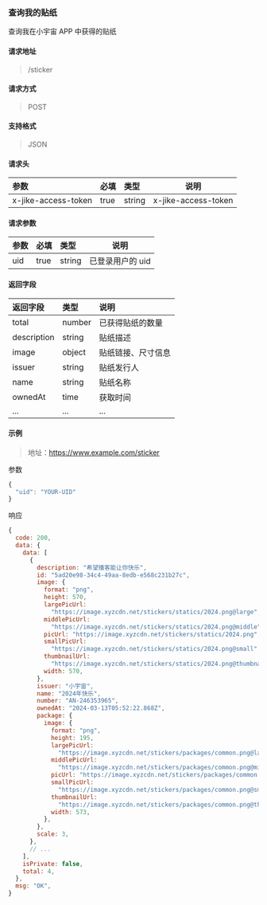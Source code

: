 ### 查询我的贴纸

查询我在小宇宙 APP  中获得的贴纸

#### 请求地址

> /sticker

#### 请求方式

> POST

#### 支持格式

> JSON

#### 请求头

| 参数                | 必填 | 类型   | 说明                |
| :------------------ | :--- | :----- | ------------------- |
| x-jike-access-token | true | string | x-jike-access-token |

#### 请求参数

| 参数 | 必填 | 类型   | 说明             |
| :--- | :--- | :----- | ---------------- |
| uid  | true | string | 已登录用户的 uid |

#### 返回字段

| 返回字段    | 类型   | 说明               |
| :---------- | :----- | :----------------- |
| total       | number | 已获得贴纸的数量   |
| description | string | 贴纸描述           |
| image       | object | 贴纸链接、尺寸信息 |
| issuer      | string | 贴纸发行人         |
| name        | string | 贴纸名称           |
| ownedAt     | time   | 获取时间           |
| ...         | ...    | ...                |


#### 示例

> 地址：https://www.example.com/sticker

参数

```javascript
{
  "uid": "YOUR-UID"
}
```

响应

```javascript
{
  code: 200,
  data: {
    data: [
      {
        description: "希望播客能让你快乐",
        id: "5ad20e98-34c4-49aa-8edb-e568c231b27c",
        image: {
          format: "png",
          height: 570,
          largePicUrl:
            "https://image.xyzcdn.net/stickers/statics/2024.png@large",
          middlePicUrl:
            "https://image.xyzcdn.net/stickers/statics/2024.png@middle",
          picUrl: "https://image.xyzcdn.net/stickers/statics/2024.png",
          smallPicUrl:
            "https://image.xyzcdn.net/stickers/statics/2024.png@small",
          thumbnailUrl:
            "https://image.xyzcdn.net/stickers/statics/2024.png@thumbnail",
          width: 570,
        },
        issuer: "小宇宙",
        name: "2024年快乐",
        number: "AN-246353965",
        ownedAt: "2024-03-13T05:52:22.868Z",
        package: {
          image: {
            format: "png",
            height: 195,
            largePicUrl:
              "https://image.xyzcdn.net/stickers/packages/common.png@large",
            middlePicUrl:
              "https://image.xyzcdn.net/stickers/packages/common.png@middle",
            picUrl: "https://image.xyzcdn.net/stickers/packages/common.png",
            smallPicUrl:
              "https://image.xyzcdn.net/stickers/packages/common.png@small",
            thumbnailUrl:
              "https://image.xyzcdn.net/stickers/packages/common.png@thumbnail",
            width: 573,
          },
        },
        scale: 3,
      },
      // ...
    ],
    isPrivate: false,
    total: 4,
  },
  msg: "OK",
}
```